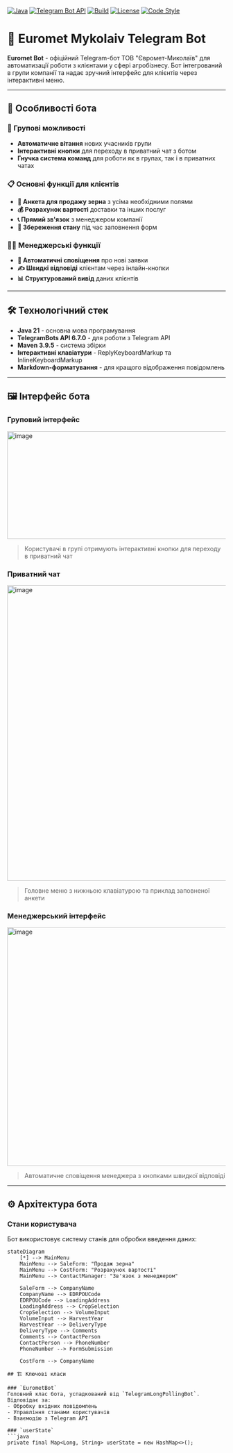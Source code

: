 [![Java](https://img.shields.io/badge/Java-21-blue?style=flat-square&logo=openjdk&logoColor=white)](https://jdk.java.net/21/)
[![Telegram Bot API](https://img.shields.io/badge/Telegram_Bot_API-6.7.0-blue?style=flat-square&logo=telegram)](https://core.telegram.org/bots/api)
[![Build](https://img.shields.io/badge/Build-Maven_3.9.5-orange?style=flat-square&logo=apache-maven)](https://maven.apache.org/)
[![License](https://img.shields.io/badge/License-MIT-green?style=flat-square)](https://opensource.org/licenses/MIT)
[![Code Style](https://img.shields.io/badge/Code%20Style-Google%20Java%20Format-blueviolet?style=flat-square)](https://github.com/google/google-java-format)

# 🌾 Euromet Mykolaiv Telegram Bot

**Euromet Bot** - офіційний Telegram-бот ТОВ "Євромет-Миколаїв" для автоматизації роботи з клієнтами у сфері агробізнесу. Бот інтегрований в групи компанії та надає зручний інтерфейс для клієнтів через інтерактивні меню.

---

## 🌟 Особливості бота

### 📌 Групові можливості
- **Автоматичне вітання** нових учасників групи
- **Інтерактивні кнопки** для переходу в приватний чат з ботом
- **Гнучка система команд** для роботи як в групах, так і в приватних чатах

### 📋 Основні функції для клієнтів
- **📜 Анкета для продажу зерна** з усіма необхідними полями
- **💰 Розрахунок вартості** доставки та інших послуг
- **📞 Прямий зв'язок** з менеджером компанії
- **🔄 Збереження стану** під час заповнення форм

### 👨‍💼 Менеджерські функції
- **🔔 Автоматичні сповіщення** про нові заявки
- **✍️ Швидкі відповіді** клієнтам через інлайн-кнопки
- **📊 Структурований вивід** даних клієнтів

---

## 🛠 Технологічний стек

- **Java 21** - основна мова програмування
- **TelegramBots API 6.7.0** - для роботи з Telegram API
- **Maven 3.9.5** - система збірки
- **Інтерактивні клавіатури** - ReplyKeyboardMarkup та InlineKeyboardMarkup
- **Markdown-форматування** - для кращого відображення повідомлень

---

## 🖼 Інтерфейс бота

### Груповий інтерфейс
<img width="643" height="248" alt="image" src="https://github.com/user-attachments/assets/9c2b57b7-a439-403e-b913-ce61ebcffc55" />


> Користувачі в групі отримують інтерактивні кнопки для переходу в приватний чат

### Приватний чат
<img width="975" height="681" alt="image" src="https://github.com/user-attachments/assets/f4b21aa5-2fa6-4dfa-aa97-e9fbed9f1758" />


> Головне меню з нижньою клавіатурою та приклад заповненої анкети

### Менеджерський інтерфейс
<img width="1232" height="550" alt="image" src="https://github.com/user-attachments/assets/17a013d2-5f58-4196-931d-6bac48cd6381" />


> Автоматичне сповіщення менеджера з кнопками швидкої відповіді

---

## ⚙️ Архітектура бота

### Стани користувача
Бот використовує систему станів для обробки введення даних:
```mermaid
stateDiagram
    [*] --> MainMenu
    MainMenu --> SaleForm: "Продаж зерна"
    MainMenu --> CostForm: "Розрахунок вартості"
    MainMenu --> ContactManager: "Зв'язок з менеджером"
    
    SaleForm --> CompanyName
    CompanyName --> EDRPOUCode
    EDRPOUCode --> LoadingAddress
    LoadingAddress --> CropSelection
    CropSelection --> VolumeInput
    VolumeInput --> HarvestYear
    HarvestYear --> DeliveryType
    DeliveryType --> Comments
    Comments --> ContactPerson
    ContactPerson --> PhoneNumber
    PhoneNumber --> FormSubmission
    
    CostForm --> CompanyName

## 🏗 Ключові класи

### `EurometBot`
Головний клас бота, успадкований від `TelegramLongPollingBot`. Відповідає за:
- Обробку вхідних повідомлень
- Управління станами користувачів
- Взаємодію з Telegram API

### `userState`
```java
private final Map<Long, String> userState = new HashMap<>();
